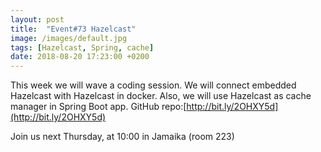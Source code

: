 ```yaml
---
layout: post
title:  "Event#73 Hazelcast"
image: /images/default.jpg
tags: [Hazelcast, Spring, cache]
date: 2018-08-20 17:23:00 +0200
---
```


This week we will wave a coding session. We will connect embedded Hazelcast with Hazelcast in docker. Also, we will use Hazelcast as cache manager in Spring Boot app. GitHub repo:[http://bit.ly/2OHXY5d](http://bit.ly/2OHXY5d)

Join us next Thursday, at 10:00 in Jamaika (room 223)